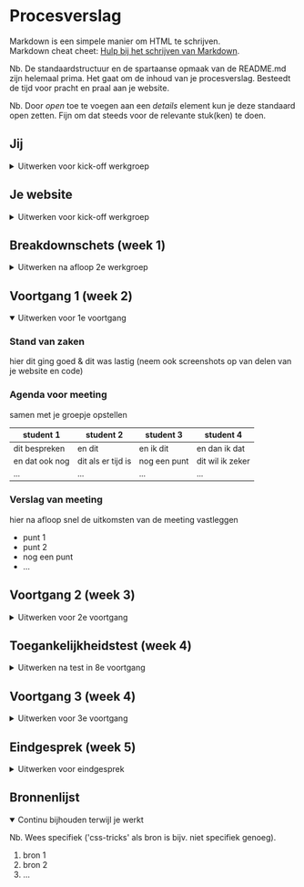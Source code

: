 # Procesverslag
Markdown is een simpele manier om HTML te schrijven.  
Markdown cheat cheet: [Hulp bij het schrijven van Markdown](https://github.com/adam-p/markdown-here/wiki/Markdown-Cheatsheet).

Nb. De standaardstructuur en de spartaanse opmaak van de README.md zijn helemaal prima. Het gaat om de inhoud van je procesverslag. Besteedt de tijd voor pracht en praal aan je website.

Nb. Door *open* toe te voegen aan een *details* element kun je deze standaard open zetten. Fijn om dat steeds voor de relevante stuk(ken) te doen.





## Jij

<details>
<summary>Uitwerken voor kick-off werkgroep</summary>

### Auteur:
Kiki Nova de Ruig

#### Je startniveau:
Piste Rood

#### Je focus:
Responsive (Wanneer er gemerkt wordt dat dit lukt wil ik graag beide aanpakken.)
 
</details>





## Je website

<details>
<summary>Uitwerken voor kick-off werkgroep</summary>

### Je opdracht:
Lois Jeans:
https://loisjeanstore.com/

#### Screenshot(s) van de eerste pagina (small screen): 
Homepage - Lois Jeans 
<br><br>
<img src="images/homepage/1.PNG" width="375px" alt="Beginscherm, fullscreen slider.">
<img src="images/homepage/2.PNG" width="375px" alt="Lois Latest, nieuwe producten.">
<img src="images/homepage/3.PNG" width="375px" alt="Slider Woman & Men Store + fitguide informatie met button.">
<img src="images/homepage/4.PNG" width="375px" alt="Afbeeldingen Lois Jeans.">
<img src="images/homepage/5.PNG" width="375px" alt="Blogpost van Journal 17, Read more button.">
<img src="images/homepage/6.PNG" width="375px" alt="As Seen on, Slider met personen die het merk dragen.">
<img src="images/homepage/7.PNG" width="375px" alt="Follow us, Afbeeldingsgrid met sociale media post.">
<img src="images/homepage/8.PNG" width="375px" alt="Footer menu.">

#### Screenshot(s) van de tweede pagina (small screen):
Women Productpage - See all - Lois Jeans  
<br><br>
<img src="images/productpage/1.PNG" width="375px" alt="omschrijving van de pagina">
<img src="images/productpage/2.PNG" width="375px" alt="omschrijving van de pagina">
 
</details>



## Breakdownschets (week 1)

<details>
<summary>Uitwerken na afloop 2e werkgroep</summary>

### De hele pagina: 
<img src="images/breakdownschets-loisjeanstore.jpg" width="375px" alt="breakdown van de hele pagina">

### Dynamisch deel (bijv menu): 
<img src="images/dummy-plaatje.jpg" width="375px" alt="breakdown van een dynamisch deel">

### Wellicht nog een dynamisch deel (bijv filter): 
<img src="images/dummy-plaatje.jpg" width="375px" alt="breakdown van nog een dynamisch deel">

</details>





## Voortgang 1 (week 2)

<details open>
<summary>Uitwerken voor 1e voortgang</summary>

### Stand van zaken
hier dit ging goed & dit was lastig (neem ook screenshots op van delen van je website en code)


### Agenda voor meeting
samen met je groepje opstellen

| student 1      | student 2          | student 3    | student 4        |
| ---            | ---                | ---          | ---              |
| dit bespreken  | en dit             | en ik dit    | en dan ik dat    |
| en dat ook nog | dit als er tijd is | nog een punt | dit wil ik zeker |
| ...            | ...                | ...          | ...              |


### Verslag van meeting
hier na afloop snel de uitkomsten van de meeting vastleggen

- punt 1
- punt 2
- nog een punt
- ...

</details>





## Voortgang 2 (week 3)

<details>
<summary>Uitwerken voor 2e voortgang</summary>

### Stand van zaken
hier dit ging goed & dit was lastig (neem ook screenshots op van delen van je website en code)


### Agenda voor meeting
samen met je groepje opstellen

| student 1      | student 2          | student 3    | student 4        |
| ---            | ---                | ---          | ---              |
| dit bespreken  | en dit             | en ik dit    | en dan ik dat    |
| en dat ook nog | dit als er tijd is | nog een punt | dit wil ik zeker |
| ...            | ...                | ...          | ...              |


### Verslag van meeting
hier na afloop snel de uitkomsten van de meeting vastleggen

- punt 1
- punt 2
- nog een punt
- ...

</details>





## Toegankelijkheidstest (week 4)

<details>
<summary>Uitwerken na test in 8e voortgang</summary>

### Bevindingen
Lijst met je bevindingen die in de test naar voren kwamen:

#### Titel eerste bevinding
Hier korte omschrijving (met indien nodig een afbeelding)

Hier een omschrijving van hoe het opgelost kan worden (met indien nodig een afbeelding)


#### Titel tweede bevinding. 
Hier korte omschrijving (met indien nodig een afbeelding)

Hier een omschrijving van hoe het opgelost kan worden (met indien nodig een afbeelding)


#### Titel volgende bevinding. 
Hier korte omschrijving (met indien nodig een afbeelding)

Hier een omschrijving van hoe het opgelost kan worden (met indien nodig een afbeelding)


#### Titel nog een bevinding. 
Hier korte omschrijving (met indien nodig een afbeelding)

Hier een omschrijving van hoe het opgelost kan worden (met indien nodig een afbeelding)

</details>





## Voortgang 3 (week 4)

<details>
<summary>Uitwerken voor 3e voortgang</summary>

### Stand van zaken
hier dit ging goed & dit was lastig (neem ook screenshots op van delen van je website en code)


### Agenda voor meeting
samen met je groepje opstellen

| student 1      | student 2          | student 3    | student 4        |
| ---            | ---                | ---          | ---              |
| dit bespreken  | en dit             | en ik dit    | en dan ik dat    |
| en dat ook nog | dit als er tijd is | nog een punt | dit wil ik zeker |
| ...            | ...                | ...          | ...              |


### Verslag van meeting
hier na afloop snel de uitkomsten van de meeting vastleggen

- punt 1
- punt 2
- nog een punt
- ...

</details>





## Eindgesprek (week 5)

<details>
<summary>Uitwerken voor eindgesprek</summary>

### Stand van zaken
hier dit ging goed & dit was lastig (neem ook screenshots op van delen van je website en code)

### Screenshot(s)

hier screenshot(s) van je eindresultaat

</details>





## Bronnenlijst

<details open>
<summary>Continu bijhouden terwijl je werkt</summary>

Nb. Wees specifiek ('css-tricks' als bron is bijv. niet specifiek genoeg).

1. bron 1
2. bron 2
3. ...

</details>
